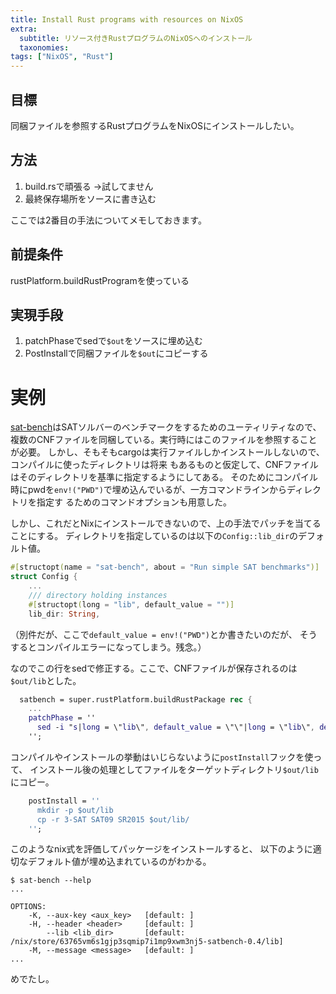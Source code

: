 ```yaml
---
title: Install Rust programs with resources on NixOS
extra:
  subtitle: リソース付きRustプログラムのNixOSへのインストール
  taxonomies:
tags: ["NixOS", "Rust"]
---
```


## 目標

同梱ファイルを参照するRustプログラムをNixOSにインストールしたい。

## 方法

1. build.rsで頑張る →試してません
1. 最終保存場所をソースに書き込む

ここでは2番目の手法についてメモしておきます。


## 前提条件

rustPlatform.buildRustProgramを使っている

## 実現手段

1. patchPhaseでsedで`$out`をソースに埋め込む
2. PostInstallで同梱ファイルを`$out`にコピーする

# 実例

[sat-bench](https://github.com/shnarazk/SAT-bench)はSATソルバーのベンチマークをするためのユーティリティなので、
複数のCNFファイルを同梱している。実行時にはこのファイルを参照することが必要。
しかし、そもそもcargoは実行ファイルしかインストールしないので、コンパイルに使ったディレクトリは将来
もあるものと仮定して、CNFファイルはそのディレクトリを基準に指定するようにしてある。
そのためにコンパイル時にpwdを`env!("PWD")`で埋め込んでいるが、一方コマンドラインからディレクトリを指定す
るためのコマンドオプションも用意した。

しかし、これだとNixにインストールできないので、上の手法でパッチを当てることにする。
ディレクトリを指定しているのは以下の`Config::lib_dir`のデフォルト値。

```rust
#[structopt(name = "sat-bench", about = "Run simple SAT benchmarks")]
struct Config {
    ...
    /// directory holding instances
    #[structopt(long = "lib", default_value = "")]
    lib_dir: String,
```

（別件だが、ここで`default_value = env!("PWD")`とか書きたいのだが、
そうするとコンパイルエラーになってしまう。残念。）

なのでこの行をsedで修正する。ここで、CNFファイルが保存されるのは`$out/lib`とした。

```nix
  satbench = super.rustPlatform.buildRustPackage rec {
    ...
    patchPhase = ''
      sed -i "s|long = \"lib\", default_value = \"\"|long = \"lib\", default_value = \"$out/lib\"|" src/bin/sat-bench.rs
    '';
```

コンパイルやインストールの挙動はいじらないように`postInstall`フックを使って、
インストール後の処理としてファイルをターゲットディレクトリ`$out/lib`にコピー。

```nix
    postInstall = ''
      mkdir -p $out/lib
      cp -r 3-SAT SAT09 SR2015 $out/lib/
    '';
```

このようなnix式を評価してパッケージをインストールすると、
以下のように適切なデフォルト値が埋め込まれているのがわかる。

```
$ sat-bench --help
...

OPTIONS:
    -K, --aux-key <aux_key>   [default: ]
    -H, --header <header>     [default: ]
        --lib <lib_dir>       [default: /nix/store/63765vm6s1gjp3sqmip7i1mp9xwm3nj5-satbench-0.4/lib]
    -M, --message <message>   [default: ]
...  
```

めでたし。
